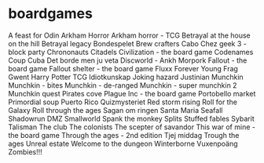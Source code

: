 # boardgames

A feast for Odin
Arkham Horror
Arkham horror - TCG
Betrayal at the house on the hill
Betrayal legacy
Bondespelet
Brew crafters
Cabo
Chez geek 3 - block party
Chrononauts
Citadels
Civilization - the board game
Codenames
Coup
Cuba
Det borde men ju veta
Discworld - Ankh Morpork
Fallout - the board game
Fallout shelter - the board game
Fluxx
Forever Young
Frag
Gwent
Harry Potter TCG
Idiotkunskap
Joking hazard
Justinian
Munchkin
Munchkin - bites
Munchkin - de-ranged
Munchkin - super munchkin 2
Munchkin quest
Pirates cove
Plague Inc - the board game
Portobello market
Primordial soup
Puerto Rico
Quizmysteriet
Red storm rising
Roll for the Galaxy
Roll through the ages
Sagan om ringen
Santa Maria
Seafall
Shadowrun DMZ
Smallworld
Spank the monkey
Splits
Stuffed fables
Sybarit
Talisman
The club
The colonists
The scepter of savandor
This war of mine - the board game
Through the ages - 2nd edition
Tjej middag
Trough the ages
Unreal estate
Welcome to the dungeon
Winterborne
Vuxenpoäng
Zombies!!!
